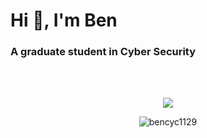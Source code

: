 <h1>Hi 👋, I'm Ben</h1>
<h3>A graduate student in Cyber Security</h3><br><br>

<p align="center">
    <img src="https://github-readme-stats.vercel.app/api?username=bencyc1129&show_icons=true&theme=midnight-purple&border_radius=25&hide_border=true&include_all_commits=true">
</p>

<p align="center">
    <img align="center" src="https://github-readme-stats.vercel.app/api/top-langs?username=bencyc1129&show_icons=true&theme=midnight-purple&locale=en&layout=compact" alt="bencyc1129" />
</p>

